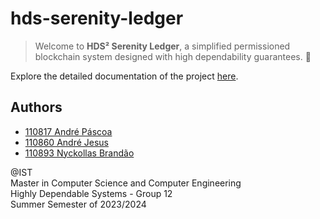 # hds-serenity-ledger

> Welcome to **HDS² Serenity Ledger**, a simplified permissioned blockchain system designed with high dependability guarantees. 🚀

Explore the detailed documentation of the project [here](./HDSSerenityLedger/README.md).

## Authors

- [110817 André Páscoa](https://github.com/devandrepascoa)
- [110860 André Jesus](https://github.com/andre-j3sus)
- [110893 Nyckollas Brandão](https://github.com/Nyckoka)

@IST<br>
Master in Computer Science and Computer Engineering<br>
Highly Dependable Systems - Group 12<br>
Summer Semester of 2023/2024
